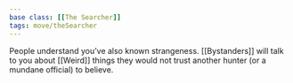 ```yaml
---
base class: [[The Searcher]]
tags: move/theSearcher
---
```

People understand you’ve also known strangeness. [[Bystanders]] will talk to you about [[Weird]] things they would not trust another hunter (or a mundane official) to believe.